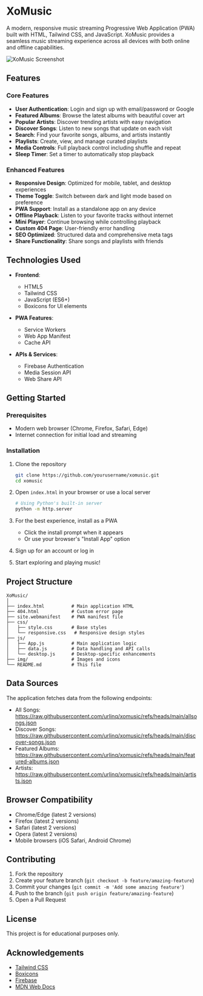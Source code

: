 # XoMusic

A modern, responsive music streaming Progressive Web Application (PWA) built with HTML, Tailwind CSS, and JavaScript. XoMusic provides a seamless music streaming experience across all devices with both online and offline capabilities.

![XoMusic Screenshot](img/og-image.jpg)

## Features

### Core Features
- **User Authentication**: Login and sign up with email/password or Google
- **Featured Albums**: Browse the latest albums with beautiful cover art
- **Popular Artists**: Discover trending artists with easy navigation
- **Discover Songs**: Listen to new songs that update on each visit
- **Search**: Find your favorite songs, albums, and artists instantly
- **Playlists**: Create, view, and manage curated playlists
- **Media Controls**: Full playback control including shuffle and repeat
- **Sleep Timer**: Set a timer to automatically stop playback

### Enhanced Features
- **Responsive Design**: Optimized for mobile, tablet, and desktop experiences
- **Theme Toggle**: Switch between dark and light mode based on preference
- **PWA Support**: Install as a standalone app on any device
- **Offline Playback**: Listen to your favorite tracks without internet
- **Mini Player**: Continue browsing while controlling playback
- **Custom 404 Page**: User-friendly error handling
- **SEO Optimized**: Structured data and comprehensive meta tags
- **Share Functionality**: Share songs and playlists with friends

## Technologies Used

- **Frontend**:
  - HTML5
  - Tailwind CSS
  - JavaScript (ES6+)
  - Boxicons for UI elements

- **PWA Features**:
  - Service Workers
  - Web App Manifest
  - Cache API

- **APIs & Services**:
  - Firebase Authentication
  - Media Session API
  - Web Share API

## Getting Started

### Prerequisites
- Modern web browser (Chrome, Firefox, Safari, Edge)
- Internet connection for initial load and streaming

### Installation
1. Clone the repository
   ```bash
   git clone https://github.com/yourusername/xomusic.git
   cd xomusic
   ```

2. Open `index.html` in your browser or use a local server
   ```bash
   # Using Python's built-in server
   python -m http.server
   ```

3. For the best experience, install as a PWA
   - Click the install prompt when it appears
   - Or use your browser's "Install App" option

4. Sign up for an account or log in

5. Start exploring and playing music!

## Project Structure

```
XoMusic/
│
├── index.html          # Main application HTML
├── 404.html            # Custom error page
├── site.webmanifest    # PWA manifest file
├── css/
│   ├── style.css       # Base styles
│   └── responsive.css   # Responsive design styles
├── js/
│   ├── App.js          # Main application logic
│   ├── data.js         # Data handling and API calls
│   └── desktop.js      # Desktop-specific enhancements
├── img/                # Images and icons
└── README.md           # This file
```

## Data Sources

The application fetches data from the following endpoints:
- All Songs: https://raw.githubusercontent.com/urlinq/xomusic/refs/heads/main/allsongs.json
- Discover Songs: https://raw.githubusercontent.com/urlinq/xomusic/refs/heads/main/discover-songs.json
- Featured Albums: https://raw.githubusercontent.com/urlinq/xomusic/refs/heads/main/featured-albums.json
- Artists: https://raw.githubusercontent.com/urlinq/xomusic/refs/heads/main/artists.json

## Browser Compatibility

- Chrome/Edge (latest 2 versions)
- Firefox (latest 2 versions)
- Safari (latest 2 versions)
- Opera (latest 2 versions)
- Mobile browsers (iOS Safari, Android Chrome)

## Contributing

1. Fork the repository
2. Create your feature branch (`git checkout -b feature/amazing-feature`)
3. Commit your changes (`git commit -m 'Add some amazing feature'`)
4. Push to the branch (`git push origin feature/amazing-feature`)
5. Open a Pull Request

## License

This project is for educational purposes only.

## Acknowledgements

- [Tailwind CSS](https://tailwindcss.com/)
- [Boxicons](https://boxicons.com/)
- [Firebase](https://firebase.google.com/)
- [MDN Web Docs](https://developer.mozilla.org/)